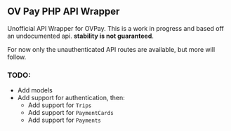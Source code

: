 ## OV Pay PHP API Wrapper
Unofficial API Wrapper for OVPay. This is a work in progress and based off an undocumented api. **stability is not 
guaranteed**.

For now only the unauthenticated API routes are available, but more will follow. 

### TODO:
- Add models
- Add support for authentication, then:
  - Add support for `Trips`
  - Add support for `PaymentCards`
  - Add support for `Payments`
